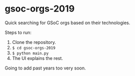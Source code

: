 # gsoc-orgs-2019

Quick searching for GSoC orgs based on their technologies.

Steps to run:
1. Clone the repository.
2. `$ cd gsoc-orgs-2019`
3. `$ python main.py`
4. The UI explains the rest. 

Going to add past years too very soon. 
